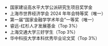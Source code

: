 - 国家建设高水平大学公派研究生项目奖学金
- 上海市世界经济学会 2024 年年会特等奖（唯一）
- 第一届“国家金融学学术年会”一等奖（唯一）
- 睿远-红杉人才发展基金（Top 3%）
- 上海交通大学三好学生（Top 3%）
- 华中科技大学本科优秀毕业论文奖（Top 3%）


